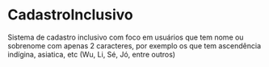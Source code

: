 # CadastroInclusivo
 Sistema de cadastro inclusivo com foco em usuários que tem nome ou sobrenome com apenas 2 caracteres, por exemplo os que tem ascendência indígina, asiatica, etc (Wu, Li, Sé, Jó, entre outros)
